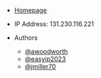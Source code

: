 - [Homepage](https://events.housing.siu.edu)
- IP Address: 131.230.116.221

- Authors
  - [@awoodworth](https://github.com/awoodworth)
  - [@easyip2023](https://github.com/easyip2023)
  - [@jmiller70](https://github.com/jmiller70)
